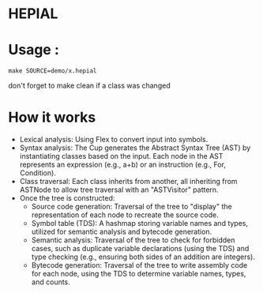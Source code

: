 # HEPIAL

# Usage :
`make SOURCE=demo/x.hepial`

don't forget to make clean if a class was changed

# How it works
- Lexical analysis: Using Flex to convert input into symbols.
- Syntax analysis: The Cup generates the Abstract Syntax Tree (AST) by instantiating classes based on the input. Each node in the AST represents an expression (e.g., a+b) or an instruction (e.g., For, Condition).
- Class traversal: Each class inherits from another, all inheriting from ASTNode to allow tree traversal with an "ASTVisitor" pattern.
- Once the tree is constructed:
  - Source code generation: Traversal of the tree to "display" the representation of each node to recreate the source code.
  - Symbol table (TDS): A hashmap storing variable names and types, utilized for semantic analysis and bytecode generation.
  - Semantic analysis: Traversal of the tree to check for forbidden cases, such as duplicate variable declarations (using the TDS) and type checking (e.g., ensuring both sides of an addition are integers).
  - Bytecode generation: Traversal of the tree to write assembly code for each node, using the TDS to determine variable names, types, and counts.
